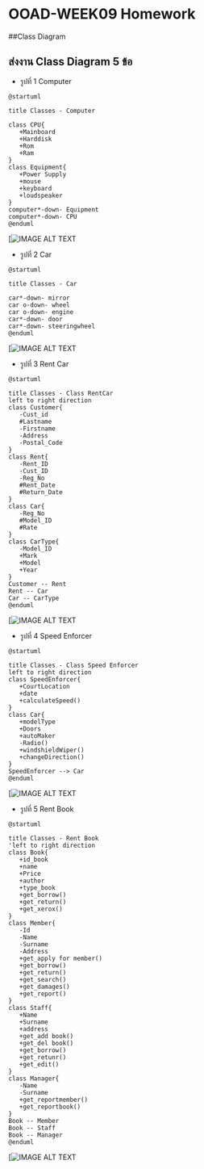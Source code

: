 # OOAD-WEEK09 Homework
##Class Diagram
 ## ส่งงาน Class Diagram 5 ข้อ
* รูปที่ 1 Computer
```
@startuml

title Classes - Computer

class CPU{
   +Mainboard
   +Harddisk
   +Rom
   +Ram
}
class Equipment{
   +Power Supply
   +mouse
   +keyboard
   +loudspeaker
}
computer*-down- Equipment
computer*-down- CPU
@enduml
```
[![IMAGE ALT TEXT](http://www.plantuml.com/plantuml/img/NK_B2W8n4BlFLynPwJyiB88NOL7yW6hdKFgOscbP5l7VhTr5mTCa6HAIGOhEfGOFK6pnXAFN8YIeSEIGQg4CSFzeE4xN9o3Y_gHjlB7EfhDZ0yQAw-JCORqwm6lp7HxLfa2nhEw9PyfugIdvfGk1gr17ZfPVhkTg995shK6BsihibE4vgc_c_wELX86YQOlU)
 
* รูปที่ 2 Car
```
@startuml

title Classes - Car

car*-down- mirror
car o-down- wheel
car o-down- engine
car*-down- door
car*-down- steeringwheel 
@enduml
```
[![IMAGE ALT TEXT](http://www.plantuml.com/plantuml/img/LSrB2e0m38JXVKwHjT0x57gIOWSjr1IIYDVt3RgS3tucccVrTMb4Nhs1KyjcC0wSiXADMOTG-YQ1bwhQzHJk3sqpq7u2cQhWcvL-H-ys1xJATBLC4LAE-nq0)


* รูปที่ 3 Rent Car
```
@startuml

title Classes - Class RentCar
left to right direction
class Customer{
   -Cust_id
   #Lastname
   -Firstname
   -Address
   -Postal_Code
}
class Rent{
   -Rent_ID
   -Cust_ID
   -Reg_No
   #Rent_Date
   #Return_Date
}
class Car{
   -Reg_No
   #Model_ID
   #Rate
}
class CarType{
   -Model_ID
   +Mark
   +Model
   +Year
}
Customer -- Rent
Rent -- Car
Car -- CarType
@enduml
```
[![IMAGE ALT TEXT](http://www.plantuml.com/plantuml/img/NP31YW8n38RlUOg0HvbtK4OM5dIHmSkUXcApMhRJIfevB8FlRjDMLZoqV7-R_6d_JHB3CayUG9numjwRb2XXLma72j8R1ay_WXAHtUKgQ1tJMLmCS2vL_PmaJiGB86AdQdHMURKtIOAPg5nyE7vHMskPKYfyZFaXVkoZ9RWtKnrT3PN6pzs_UUE1BkDNB7DAoSu8DIKpXwgVTlaNotlN8S_ppMqrl5MV_cvKErxBrWV3lnNqjD0tvOJky4m1kwuy7dHJeG7crL1zOKF1vjWV)


* รูปที่ 4 Speed Enforcer
```
@startuml

title Classes - Class Speed Enforcer
left to right direction
class SpeedEnforcer{
   +CourtLocation
   +date
   +calculateSpeed()
}
class Car{
   +modelType
   +Doors
   +autoMaker
   -Radio()
   +windshieldWiper()
   +changeDirection()
}
SpeedEnforcer --> Car
@enduml
```
[![IMAGE ALT TEXT](http://www.plantuml.com/plantuml/img/LL112i8m4Bpd5NjKf5-GGkjDBofuNf9j6upPacmG4VzkchQ8jvdTcPrXwoWO93sSKcB54JGEOwG8rOpWCX8PEFYEWwQW77K2mX1iFmWO6qYBPQ_qJxngtme0TWsd84VMM6JJnA1G0HgTJYwpOjjirMSvq-1YVh0XTtsDixvb3h4WJC8dlES-cLLdD9QpVTeyhJTniEJCpOuKbgaUqFVKhcrBr5zNgAhz5AjgyYP_umi0)


* รูปที่ 5 Rent Book
```
@startuml

title Classes - Rent Book
'left to right direction
class Book{
   +id_book
   +name
   +Price
   +author
   +type_book
   +get_borrow()
   +get_return()
   +get_xerox()
}
class Member{
   -Id
   -Name
   -Surname
   -Address
   +get_apply for member()
   +get_borrow()
   +get_return()
   +get_search()
   +get_damages()
   +get_report()
}
class Staff{
   +Name
   +Surname
   +address
   +get_add book()
   +get_del book()
   +get_borrow()
   +get_retunr()
   +get_edit()
}
class Manager{
   -Name
   -Surname
   +get_reportmember()
   +get_reportbook()
}
Book -- Member
Book -- Staff
Book -- Manager
@enduml
```
[![IMAGE ALT TEXT](http://www.plantuml.com/plantuml/img/XLBBJiCm4BpxA_O6ACe_53XnA4Bq0z0stYGMVaJhZMY5-kyaZfkQKecJPyUxdl7OcoZ8CZghb1Yn1CyMOwG8DRoJ5tWAuLFTMMe5902RhXVGXgaH4xngvkRKywq0e3BwOpyFpDYZemJUs3GBmb7wm0dASQ1BRqSo5SpXw_vX9PXaP5yG1-9mcEfJrjsIsnCdvVf5f-KrYzQxQVIC7xLcYd4z1uV17g4D32wTK4ZyRo8ISjCNX4Q77SLVCqDWAOpk1DjsIUXii2eCLdXjK6kOiobLo5vJDxtwyZQaJMbZYtvocWExbLJX_ayo2vqjdDJyvb3N-GtMCjtqiha8gWrvFNsn7m00)
